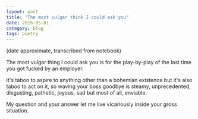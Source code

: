 ```yaml
---
layout: post
title: "The most vulgar think I could ask you"
date: 2016-05-01
category: blog
tags: poetry
---
```


(date approximate, transcribed from notebook)

The most vulgar thing I could ask you
is for the play-by-play of the last time
you got fucked
by an employer.

It's taboo to aspire to anything
other than a bohemian existence
but it's also taboo to act on it,
so waving your boss goodbye
is steamy, unprecedented, disgusting,
pathetic, joyous, sad but most of all,
enviable.

My question and your answer
let me live vicariously
inside your gross situation.
